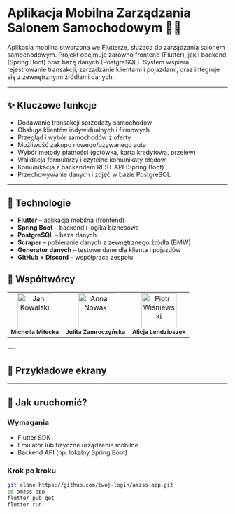 # Aplikacja Mobilna Zarządzania Salonem Samochodowym 🚗📱

Aplikacja mobilna stworzona we Flutterze, służąca do zarządzania salonem samochodowym. Projekt obejmuje zarówno frontend (Flutter), jak i backend (Spring Boot) oraz bazę danych (PostgreSQL). System wspiera rejestrowanie transakcji, zarządzanie klientami i pojazdami, oraz integruje się z zewnętrznymi źródłami danych.

---

## ✨ Kluczowe funkcje

- Dodawanie transakcji sprzedaży samochodów
- Obsługa klientów indywidualnych i firmowych
- Przegląd i wybór samochodów z oferty
- Możliwość zakupu nowego/używanego auta
- Wybór metody płatności (gotówka, karta kredytowa, przelew)
- Walidacja formularzy i czytelne komunikaty błędów
- Komunikacja z backendem REST API (Spring Boot)
- Przechowywanie danych i zdjęć w bazie PostgreSQL

---

## 🧰 Technologie

- **Flutter** – aplikacja mobilna (frontend)
- **Spring Boot** – backend i logika biznesowa
- **PostgreSQL** – baza danych
- **Scraper** – pobieranie danych z zewnętrznego źródła (BMW)
- **Generator danych** – testowe dane dla klienta i pojazdów
- **GitHub + Discord** – współpraca zespołu
  
## 👥 Współtwórcy

<table>
  <tr>
    <td align="center">
      <a href="https://github.com/michellamilecka">
        <img src="https://avatars.githubusercontent.com/michellamilecka" width="80px;" alt="Jan Kowalski"/>
        <br /><sub><b>Michella Miłecka</b></sub>
      </a>
    </td>
    <td align="center">
      <a href="https://github.com/zamrokjulita">
        <img src="https://avatars.githubusercontent.com/zamrokjulita" width="80px;" alt="Anna Nowak"/>
        <br /><sub><b>Julita Zamroczyńska</b></sub>
      </a>
    </td>
    <td align="center">
      <a href="https://github.com/alicjalendzioszek">
        <img src="https://avatars.githubusercontent.com/alicjalendzioszek" width="80px;" alt="Piotr Wiśniewski"/>
        <br /><sub><b>Alicja Lendzioszek</b></sub>
      </a>
    </td>
  </tr>
</table>
---

## 📸 Przykładowe ekrany


---

## 🚀 Jak uruchomić?

### Wymagania

- Flutter SDK
- Emulator lub fizyczne urządzenie mobilne
- Backend API (np. lokalny Spring Boot)

### Krok po kroku

```bash
git clone https://github.com/twoj-login/amzss-app.git
cd amzss-app
flutter pub get
flutter run
